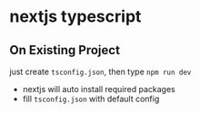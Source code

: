 # nextjs typescript

## On Existing Project

just create `tsconfig.json`, then type `npm run dev`

- nextjs will auto install required packages
- fill `tsconfig.json` with default config
